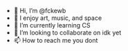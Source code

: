 - 👋 Hi, I’m @fckewb
- 👀 I enjoy art, music, and space
- 🌱 I’m currently learning CS
- 💞️ I’m looking to collaborate on idk yet
- 📫 How to reach me you dont

<!---
fckewb/fckewb is a ✨ special ✨ repository because its `README.md` (this file) appears on your GitHub profile.
You can click the Preview link to take a look at your changes.
--->
